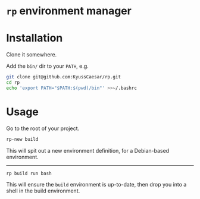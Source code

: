 # `rp` environment manager

# Installation

Clone it somewhere.

Add the `bin/` dir to your `PATH`, e.g.

```bash
git clone git@github.com:KyussCaesar/rp.git
cd rp
echo 'export PATH="$PATH:$(pwd)/bin"' >>~/.bashrc
```

# Usage

Go to the root of your project.

```bash
rp-new build
```

This will spit out a new environment definition, for a Debian-based environment.

---

```bash
rp build run bash
```

This will ensure the `build` environment is up-to-date, then drop you into a
shell in the build environment.

